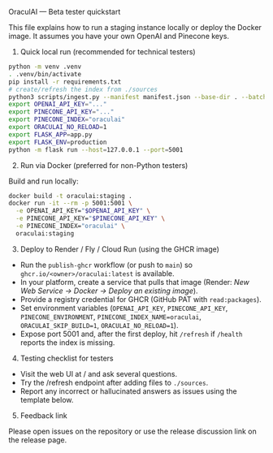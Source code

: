 OraculAI — Beta tester quickstart

This file explains how to run a staging instance locally or deploy the Docker image. It assumes you have your own OpenAI and Pinecone keys.

1) Quick local run (recommended for technical testers)

```bash
python -m venv .venv
. .venv/bin/activate
pip install -r requirements.txt
# create/refresh the index from ./sources
python3 scripts/ingest.py --manifest manifest.json --base-dir . --batch-size 100
export OPENAI_API_KEY="..."
export PINECONE_API_KEY="..."
export PINECONE_INDEX="oraculai"
export ORACULAI_NO_RELOAD=1
export FLASK_APP=app.py
export FLASK_ENV=production
python -m flask run --host=127.0.0.1 --port=5001
```

2) Run via Docker (preferred for non-Python testers)

Build and run locally:

```bash
docker build -t oraculai:staging .
docker run -it --rm -p 5001:5001 \
  -e OPENAI_API_KEY="$OPENAI_API_KEY" \
  -e PINECONE_API_KEY="$PINECONE_API_KEY" \
  -e PINECONE_INDEX="oraculai" \
  oraculai:staging
```

3) Deploy to Render / Fly / Cloud Run (using the GHCR image)

- Run the `publish-ghcr` workflow (or push to `main`) so `ghcr.io/<owner>/oraculai:latest` is available.
- In your platform, create a service that pulls that image (Render: *New Web Service → Docker → Deploy an existing image*).
- Provide a registry credential for GHCR (GitHub PAT with `read:packages`).
- Set environment variables (`OPENAI_API_KEY`, `PINECONE_API_KEY`, `PINECONE_ENVIRONMENT`, `PINECONE_INDEX_NAME=oraculai`, `ORACULAI_SKIP_BUILD=1`, `ORACULAI_NO_RELOAD=1`).
- Expose port 5001 and, after the first deploy, hit `/refresh` if `/health` reports the index is missing.

4) Testing checklist for testers

- Visit the web UI at / and ask several questions.
- Try the /refresh endpoint after adding files to `./sources`.
- Report any incorrect or hallucinated answers as issues using the template below.

5) Feedback link

Please open issues on the repository or use the release discussion link on the release page.

